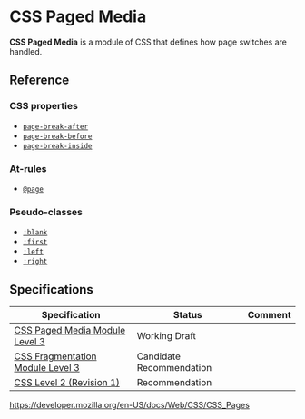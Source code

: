 # CSS Paged Media

**CSS Paged Media** is a module of CSS that defines how page switches are handled.

## Reference

### CSS properties

- [`page-break-after`](page-break-after)
- [`page-break-before`](page-break-before)
- [`page-break-inside`](page-break-inside)

### At-rules

- [`@page`](@page)

### Pseudo-classes

- [`:blank`](:blank)
- [`:first`](:first)
- [`:left`](:left)
- [`:right`](:right)

## Specifications

<table><thead><tr class="header"><th>Specification</th><th>Status</th><th>Comment</th></tr></thead><tbody><tr class="odd"><td><a href="https://drafts.csswg.org/css-page-3/">CSS Paged Media Module Level 3</a></td><td><span class="spec-wd">Working Draft</span></td><td></td></tr><tr class="even"><td><a href="https://drafts.csswg.org/css-break-3/">CSS Fragmentation Module Level 3</a></td><td><span class="spec-cr">Candidate Recommendation</span></td><td></td></tr><tr class="odd"><td><a href="https://www.w3.org/TR/CSS2/">CSS Level 2 (Revision 1)</a></td><td><span class="spec-rec">Recommendation</span></td><td></td></tr></tbody></table>

<a href="https://developer.mozilla.org/en-US/docs/Web/CSS/CSS_Pages" class="_attribution-link">https://developer.mozilla.org/en-US/docs/Web/CSS/CSS_Pages</a>
